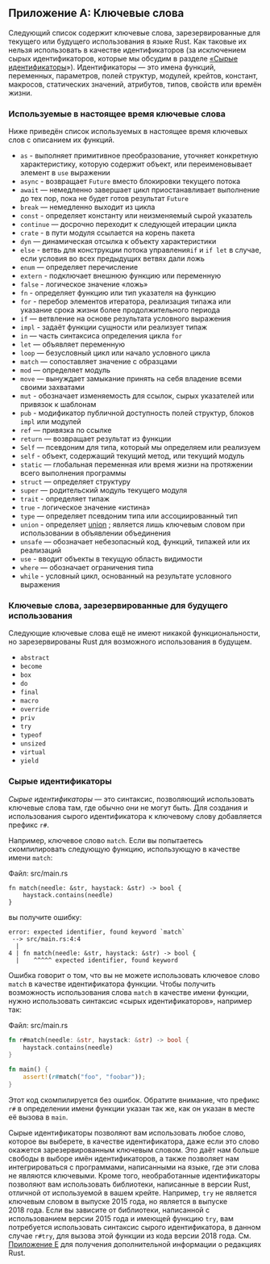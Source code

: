 ## Приложение A: Ключевые слова

Следующий список содержит ключевые слова, зарезервированные для текущего или будущего использования в языке Rust. Как таковые их нельзя использовать в качестве идентификаторов (за исключением сырых идентификаторов, которые мы обсудим в разделе [«Сырые идентификаторы]<!-- ignore -->»). Идентификаторы — это имена функций, переменных, параметров, полей структур, модулей, крейтов, констант, макросов, статических значений, атрибутов, типов, свойств или времён жизни.

### Используемые в настоящее время ключевые слова

Ниже приведён список используемых в настоящее время ключевых слов с описанием их функций.

- `as` - выполняет примитивное преобразование, уточняет конкретную характеристику, которую содержит объект, или переименовывает элемент в `use` выражении
- `async` -  возвращает `Future` вместо блокировки текущего потока
- `await` — немедленно завершает цикл приостанавливает выполнение до тех пор, пока не будет готов результат `Future`
- `break` — немедленно выходит из цикла
- `const` - определяет константу или неизменяемый сырой указатель
- `continue` — досрочно переходит к следующей итерации цикла
- `crate` - в пути модуля ссылается на корень пакета
- `dyn` — динамическая отсылка к объекту характеристики
- `else` - ветвь для конструкции потока управления`if` и `if let` в случае, если условия во всех предыдущих ветвях дали ложь
- `enum` — определяет перечисление
- `extern` - подключает внешнюю функцию или переменную
- `false` - логическое значение «ложь»
- `fn` - определяет функцию или тип указателя на функцию
- `for` - перебор элементов итератора, реализация типажа или указание срока жизни более продолжительного периода
- `if` — ветвление на основе результата условного выражения
- `impl` - задаёт функции сущности или реализует типаж
- `in` — часть синтаксиса определения цикла  `for`
- `let` — объявляет переменную
- `loop` — безусловный цикл или начало условного цикла
- `match` — сопоставляет значение с образцами
- `mod` — определяет модуль
- `move` — вынуждает замыкание принять на себя владение всеми своими захватами
- `mut` - обозначает изменяемость для ссылок, сырых указателей или привязок к шаблонам
- `pub` - модификатор публичной доступность полей структур, блоков `impl` или модулей
- `ref` — привязка по ссылке
- `return` — возвращает результат из функции
- `Self` — псевдоним для типа, который мы определяем или реализуем
- `self` - объект, содержащий текущий метод, или текущий модуль
- `static` — глобальная переменная или время жизни на протяжении всего выполнения программы
- `struct` — определяет структуру
- `super` — родительский модуль текущего модуля
- `trait` - определяет типаж
- `true` - логическое значение «истина»
- `type` — определяет псевдоним типа или ассоциированный тип
- `union` - определяет [union]<!-- ignore --> ; является лишь ключевым словом при использовании в объявлении объединения
- `unsafe` — обозначает небезопасный код, функций, типажей или их реализаций
- `use` - вводит объекты в текущую область видимости
- `where` — обозначает ограничения типа
- `while` - условный цикл, основанный на результате условного выражения

### Ключевые слова, зарезервированные для будущего использования

Следующие ключевые слова ещё не имеют никакой функциональности, но зарезервированы Rust для возможного использования в будущем.

- `abstract`
- `become`
- `box`
- `do`
- `final`
- `macro`
- `override`
- `priv`
- `try`
- `typeof`
- `unsized`
- `virtual`
- `yield`

### Сырые идентификаторы

*Сырые идентификаторы* — это синтаксис, позволяющий использовать ключевые слова там, где обычно они не могут быть. Для создания и использования сырого идентификатора к ключевому слову добавляется префикс `r#`.

Например, ключевое слово `match`. Если вы попытаетесь скомпилировать следующую функцию, использующую в качестве имени `match`:

<span class="filename">Файл: src/main.rs</span>

```rust,ignore,does_not_compile
fn match(needle: &str, haystack: &str) -> bool {
    haystack.contains(needle)
}
```

вы получите ошибку:

```text
error: expected identifier, found keyword `match`
 --> src/main.rs:4:4
  |
4 | fn match(needle: &str, haystack: &str) -> bool {
  |    ^^^^^ expected identifier, found keyword
```

Ошибка говорит о том, что вы не можете использовать ключевое слово `match` в качестве идентификатора функции. Чтобы получить возможность использования слова `match` в качестве имени функции, нужно использовать синтаксис «сырых идентификаторов», например так:

<span class="filename">Файл: src/main.rs</span>

```rust
fn r#match(needle: &str, haystack: &str) -> bool {
    haystack.contains(needle)
}

fn main() {
    assert!(r#match("foo", "foobar"));
}
```

Этот код скомпилируется без ошибок. Обратите внимание, что префикс `r#` в определении имени функции указан так же, как он указан в месте её вызова в `main`.

Сырые идентификаторы позволяют вам использовать любое слово, которое вы выберете, в качестве идентификатора, даже если это слово окажется зарезервированным ключевым словом. Это даёт нам больше свободы в выборе имён идентификаторов, а также позволяет нам интегрироваться с программами, написанными на языке, где эти слова не являются ключевыми. Кроме того, необработанные идентификаторы позволяют вам использовать библиотеки, написанные в версии Rust, отличной от используемой в вашем крейте. Например, `try` не является ключевым словом в выпуске 2015 года, но является в выпуске 2018 года. Если вы зависите от библиотеки, написанной с использованием версии 2015 года и имеющей функцию `try`, вам потребуется использовать синтаксис сырого идентификатора, в данном случае `r#try`, для вызова этой функции из кода версии 2018 года. См. [Приложение E]<!-- ignore --> для получения дополнительной информации о редакциях Rust.


[«Сырые идентификаторы]: #raw-identifiers
[union]: ../reference/items/unions.html
[Приложение E]: appendix-05-editions.html